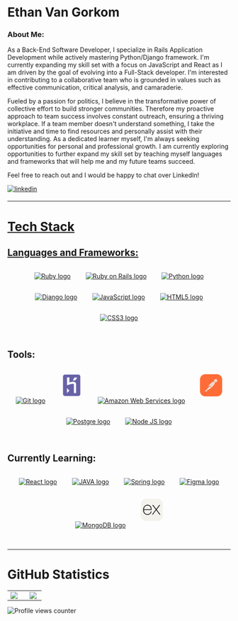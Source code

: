 # Ethan Van Gorkom 
### About Me:
As a Back-End Software Developer, I specialize in Rails Application Development while actively mastering Python/Django framework. I'm currently expanding my skill set with a focus on JavaScript and React as I am driven by the goal of evolving into a Full-Stack developer. I'm interested in contributing to a collaborative team who is grounded in values such as effective communication, critical analysis, and camaraderie.

Fueled by a passion for politics, I believe in the transformative power of collective effort to build stronger communities. Therefore my proactive approach to team success involves constant outreach, ensuring a thriving workplace. If a team member doesn't understand something, I take the initiative and time to find resources and personally assist with their understanding. As a dedicated learner myself, I'm always seeking opportunities for personal and professional growth. I am currently exploring opportunities to further expand my skill set by teaching myself languages and frameworks that will help me and my future teams succeed.

Feel free to reach out and I would be happy to chat over LinkedIn!

<a href="https://linkedin.com/in/EVanGorkom" target="_blank">
<img src=https://img.shields.io/badge/linkedin-%231E77B5.svg?&style=for-the-badge&logo=linkedin&logoColor=white alt=linkedin style="margin-bottom: 5px;" />
  
---
# Tech Stack
  ## Languages and Frameworks: 
<div align="center">
<a href="https://www.ruby-lang.org/en/" target="_blank"><img style="margin: 15px" src="https://upload.wikimedia.org/wikipedia/commons/thumb/7/73/Ruby_logo.svg/480px-Ruby_logo.svg.png" alt="Ruby logo" height="50" /></a>
<a href="https://rubyonrails.org/" target="_blank"><img style="margin: 15px" src="https://cdn.jsdelivr.net/gh/devicons/devicon/icons/rails/rails-plain.svg" alt="Ruby on Rails logo" height="50" /></a>
<a href="https://www.python.org/" target="_blank"><img style="margin: 15px" src="https://cdn.jsdelivr.net/gh/devicons/devicon/icons/python/python-original.svg" alt="Python logo" height="50" /></a>
<a href="https://www.djangoproject.com/" target="_blank"><img style="margin: 15px" src="https://cdn.jsdelivr.net/gh/devicons/devicon/icons/django/django-plain.svg" alt="Django logo" height="50" /></a>
<a href="https://www.javascript.com/" target="_blank"><img style="margin: 15px" src="https://cdn.jsdelivr.net/gh/devicons/devicon/icons/javascript/javascript-plain.svg" alt="JavaScript logo" height="50" /></a>
<a href="https://en.wikipedia.org/wiki/HTML5" target="_blank"><img style="margin: 15px" src="https://cdn.jsdelivr.net/gh/devicons/devicon/icons/html5/html5-original.svg" alt="HTML5 logo" height="50" /></a>
<a href="https://www.w3schools.com/css/" target="_blank"><img style="margin: 15px" src="https://cdn.jsdelivr.net/gh/devicons/devicon/icons/css3/css3-original.svg" alt="CSS3 logo" height="50" /></a>
</div>
<br/>

  ## Tools:
<div align="center">
<a href="https://github.com/" target="_blank"><img style="margin: 15px" src="https://profilinator.rishav.dev/skills-assets/git-scm-icon.svg" alt="Git logo" height="50" /></a>
<a href="https://www.heroku.com/" target="_blank"><img style="margin: 15px" src="https://raw.githubusercontent.com/devicons/devicon/master/icons/heroku/heroku-plain.svg" alt="Heroku logo" height="50"></a>
<a href="https://aws.amazon.com/?nc2=h_lg" target="_blank"><img style="margin: 15px" src="https://cdn.jsdelivr.net/gh/devicons/devicon/icons/amazonwebservices/amazonwebservices-original.svg" alt="Amazon Web Services logo" height="50" /></a>
<!-- <a href="https://azure.microsoft.com/en-us" target="_blank"><img style="margin: 15px" src="https://cdn.jsdelivr.net/gh/devicons/devicon/icons/azure/azure-original.svg" alt="Azure logo" height="50" /></a> -->
<a href="https://www.postman.com/" target="_blank"><img style="margin: 15px" src="https://github.com/tandpfun/skill-icons/blob/main/icons/Postman.svg" alt="Postman logo" height="50"></a>
<a href="https://www.postgresql.org/" target="_blank"><img style="margin: 15px" src="https://www.postgresql.org/media/img/about/press/elephant.png" alt="Postgre logo" height="50"></a>
<a href="https://nodejs.org/en" target="_blank"><img style="margin: 15px" src="https://cdn.jsdelivr.net/gh/devicons/devicon/icons/nodejs/nodejs-original.svg" alt="Node JS logo" height="50" /></a>
<!-- <a href="https://code.visualstudio.com/" target="_blank"><img style="margin: 15px" src="https://cdn.jsdelivr.net/gh/devicons/devicon/icons/vscode/vscode-original.svg" alt="VS Code logo" height="50"></a> -->
</div>
<br/>

  ## Currently Learning:
<div align="center">
<a href="https://react.dev/" target="_blank"><img style="margin: 15px" src="https://cdn.jsdelivr.net/gh/devicons/devicon/icons/react/react-original.svg" alt="React logo" height="50" /></a>
<a href="https://www.java.com/en/" target="_blank"><img style="margin: 15px" src="https://cdn.jsdelivr.net/gh/devicons/devicon/icons/java/java-original.svg" alt="JAVA logo" height="50" /></a>
<a href="https://spring.io/projects/spring-framework" target="_blank"><img style="margin: 15px" src="https://cdn.jsdelivr.net/gh/devicons/devicon/icons/spring/spring-original.svg" alt="Spring logo" height="50" /></a>
<!-- <a href="https://www.tensorflow.org/" target="_blank"><img style="margin: 15px" src="https://cdn.jsdelivr.net/gh/devicons/devicon/icons/tensorflow/tensorflow-original.svg" alt="Tensorflow logo" height="50" /></a> -->
<a href="https://www.figma.com/" target="_blank"><img style="margin: 15px" src="https://cdn.jsdelivr.net/gh/devicons/devicon/icons/figma/figma-original.svg" alt="Figma logo" height="50" /></a>
<a href="https://www.mongodb.com/" target="_blank"><img style="margin: 15px" src="https://cdn.jsdelivr.net/gh/devicons/devicon/icons/mongodb/mongodb-original.svg" alt="MongoDB logo" height="50" /></a>
<a href="https://expressjs.com/" target="_blank"><img style="margin: 15px" src="https://github.com/tandpfun/skill-icons/blob/main/icons/ExpressJS-Light.svg" alt="ExpressJS logo" height="50" /></a>
</div>
<br/>

---

<!-- # What I'm Currently Working On

Azure
Node JS
TypeScript
MONGO DB
My SQL
Redis
JAVA (Spring)
Docer
Kubernetes

--- -->

# GitHub Statistics
<table><tr><td valign="top" width="50%">

<img src="https://github-readme-stats.vercel.app/api?username=EVanGorkom&theme=radical&show_icons=true&count_private=true&hide_border=true" align="left" style="width: 100%" />

</td><td valign="top" width="39%">

<img src="https://github-readme-stats.vercel.app/api/top-langs/?username=EVanGorkom&theme=radical&hide_border=true&layout=compact" align="left" style="width: 100%" />

</td></tr></table>

![Profile views counter](https://komarev.com/ghpvc/?username=MylesNottingham&&style=flat-square)

<br />
